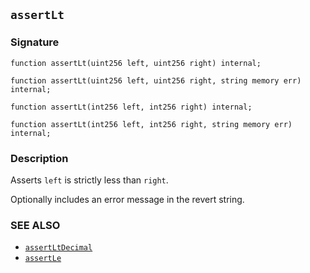 ## `assertLt`

### Signature

```solidity
function assertLt(uint256 left, uint256 right) internal;
```

```solidity
function assertLt(uint256 left, uint256 right, string memory err) internal;
```

```solidity
function assertLt(int256 left, int256 right) internal;
```

```solidity
function assertLt(int256 left, int256 right, string memory err) internal;
```

### Description

Asserts `left` is strictly less than `right`.

Optionally includes an error message in the revert string.

### SEE ALSO

- [`assertLtDecimal`](./assertLtDecimal.md)
- [`assertLe`](./assertLe.md)